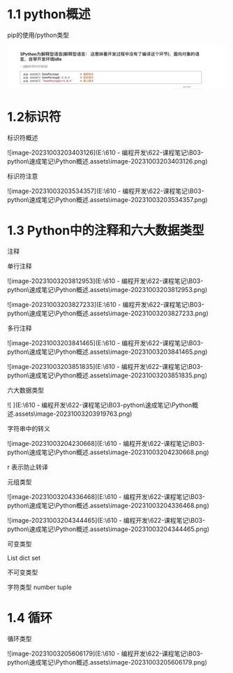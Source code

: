 # 1.1 python概述

pip的使用/python类型

![image](https://github.com/biancaurendell/python-/blob/main/%E9%80%9F%E6%88%90%E7%AC%94%E8%AE%B0/Python%E6%A6%82%E8%BF%B0.assets/image-20231003203305024.png)

# 1.2标识符

标识符概述

![image-20231003203403126](E:\610 - 编程开发\622-课程笔记\B03-python\速成笔记\Python概述.assets\image-20231003203403126.png)

 标识符注意

![image-20231003203534357](E:\610 - 编程开发\622-课程笔记\B03-python\速成笔记\Python概述.assets\image-20231003203534357.png)

 # 1.3 Python中的注释和六大数据类型

注释

单行注释

![image-20231003203812953](E:\610 - 编程开发\622-课程笔记\B03-python\速成笔记\Python概述.assets\image-20231003203812953.png)

![image-20231003203827233](E:\610 - 编程开发\622-课程笔记\B03-python\速成笔记\Python概述.assets\image-20231003203827233.png)

多行注释

![image-20231003203841465](E:\610 - 编程开发\622-课程笔记\B03-python\速成笔记\Python概述.assets\image-20231003203841465.png)

![image-20231003203851835](E:\610 - 编程开发\622-课程笔记\B03-python\速成笔记\Python概述.assets\image-20231003203851835.png)

六大数据类型

![ ](E:\610 - 编程开发\622-课程笔记\B03-python\速成笔记\Python概述.assets\image-20231003203919763.png)

字符串中的转义

![image-20231003204230668](E:\610 - 编程开发\622-课程笔记\B03-python\速成笔记\Python概述.assets\image-20231003204230668.png)

r 表示防止转译



元组类型 

![image-20231003204336468](E:\610 - 编程开发\622-课程笔记\B03-python\速成笔记\Python概述.assets\image-20231003204336468.png)

![image-20231003204344465](E:\610 - 编程开发\622-课程笔记\B03-python\速成笔记\Python概述.assets\image-20231003204344465.png)

可变类型

List dict set 

不可变类型

字符类型 number tuple

# 1.4 循环

循环类型

![image-20231003205606179](E:\610 - 编程开发\622-课程笔记\B03-python\速成笔记\Python概述.assets\image-20231003205606179.png)
